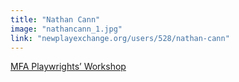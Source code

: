 ```yaml
---
title: "Nathan Cann"
image: "nathancann_1.jpg"
link: "newplayexchange.org/users/528/nathan-cann"
---
```


[MFA Playwrights’ Workshop](/programs/mfa-playwrights-workshop)